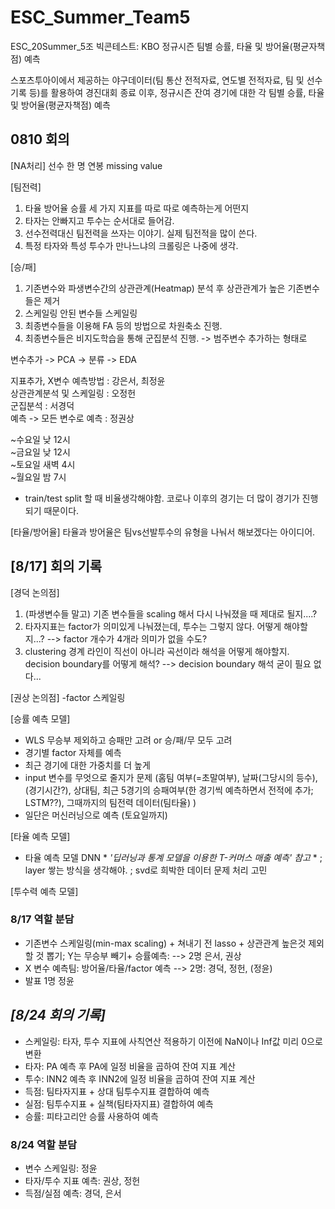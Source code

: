 # ESC_Summer_Team5
ESC_20Summer_5조
빅콘테스트: KBO 정규시즌 팀별 승률, 타율 및 방어율(평균자책점) 예측

 스포츠투아이에서 제공하는 야구데이터(팀 통산 전적자료, 연도별 전적자료, 팀 및 선수 기록 등)를 활용하여 경진대회 종료 이후, 정규시즌 잔여 경기에 대한 각 팀별 승률, 타율 및 방어율(평균자책점) 예측

## 0810 회의

[NA처리]
선수 한 명 연봉 missing value

[팀전력]
1) 타율 방어율 승률 세 가지 지표를 따로 따로 예측하는게 어떤지
2) 타자는 안빠지고 투수는 순서대로 들어감.
3) 선수전력대신 팀전력을 쓰자는 이야기. 실제 팀전적을 많이 쓴다.
4) 특정 타자와 특성 투수가 만나느냐의 크롤링은 나중에 생각.

[승/패]
1) 기존변수와 파생변수간의 상관관계(Heatmap) 분석 후 상관관계가 높은 기존변수들은 제거 
2) 스케일링 안된 변수들 스케일링
3) 최종변수들을 이용해 FA 등의 방법으로 차원축소 진행.
4) 최종변수들은 비지도학습을 통해 군집분석 진행. -> 범주변수 추가하는 형태로

변수추가 -> PCA -> 분류 -> EDA

지표추가, X변수 예측방법 : 강은서, 최정윤 <br>
상관관계분석 및 스케일링 : 오정헌 <br>
군집분석 : 서경덕 <br>
예측 -> 모든 변수로 예측 : 정권상

~수요일 낮 12시 <br>
~금요일 낮 12시 <br>
~토요일 새벽 4시 <br>
~월요일 밤 7시

* train/test split 할 때 비율생각해야함. 코로나 이후의 경기는 더 많이 경기가 진행되기 때문이다.

[타율/방어율]
타율과 방어율은 팀vs선발투수의 유형을 나눠서 해보겠다는 아이디어.




## [8/17] 회의 기록

[경덕 논의점]
1) (파생변수들 말고) 기존 변수들을  scaling 해서 다시 나눠졌을 때 제대로 될지....?
2) 타자지표는 factor가 의미있게 나눠졌는데, 투수는 그렇지 않다. 어떻게 해야할지...?
 --> factor 개수가 4개라 의미가 없을 수도? 
3) clustering 경계 라인이 직선이 아니라 곡선이라 해석을 어떻게 해야할지. decision boundary를 어떻게 해석?
 --> decision boundary 해석 굳이 필요 없다...
  
[권상 논의점]
-factor 스케일링

[승률 예측 모델] 
- WLS 무승부 제외하고 승패만 고려 or 승/패/무 모두 고려
- 경기별 factor 자체를 예측
- 최근 경기에 대한 가중치를 더 높게
- input 변수를 무엇으로 줄지가 문제 
   (홈팀 여부(=초말여부), 날짜(그당시의 등수), (경기시간?), 상대팀, 최근 5경기의 승패여부(한 경기씩 예측하면서 전적에 추가; LSTM??), 그때까지의 팀전력 데이터(팀타율) )
- 일단은 머신러닝으로 예측 (토요일까지)

[타율 예측 모델]
- 타율 예측 모델 DNN  * *'딥러닝과 통계 모델을 이용한 T-커머스 매출 예측' 참고* *
  ; layer 쌓는 방식을 생각해야.
  ; svd로 희박한 데이터 문제 처리 고민  
   
  
[투수력 예측 모델] 



### 8/17 역할 분담
- 기존변수 스케일링(min-max scaling) + 쳐내기 전 lasso +  상관관계 높은것 제외할 것 뽑기; Y는 무승부 빼기+ 승률예측: 
 --> 2명 은서, 권상
- X 변수 예측팀: 방어율/타율/factor 예측 
 --> 2명: 경덕, 정헌, (정윤)
- 발표 1명 정윤

## ***[8/24 회의 기록]***
- 스케일링: 타자, 투수 지표에 사칙연산 적용하기 이전에 NaN이나 Inf값 미리 0으로 변환
- 타자: PA 예측 후 PA에 일정 비율을 곱하여 잔여 지표 계산
- 투수: INN2 예측 후 INN2에 일정 비율을 곱하여 잔여 지표 계산
- 득점: 팀타자지표 + 상대 팀투수지표 결합하여 예측
- 실점: 팀투수지표 + 실책(팀타자지표) 결합하여 예측
- 승률: 피타고리안 승률 사용하여 예측

### 8/24 역할 분담
- 변수 스케일링: 정윤
- 타자/투수 지표 예측: 권상, 정헌
- 득점/실점 예측: 경덕, 은서
